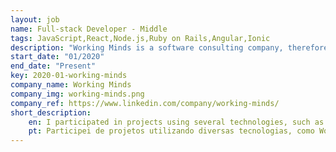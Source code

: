 ```yaml
---
layout: job
name: Full-stack Developer - Middle
tags: JavaScript,React,Node.js,Ruby on Rails,Angular,Ionic
description: "Working Minds is a software consulting company, therefore, it has in its repertoires several projects with many technologies, so it is necessary a multidisciplinary team focused on quality deliveries."
start_date: "01/2020"
end_date: "Present"
key: 2020-01-working-minds
company_name: Working Minds
company_img: working-minds.png
company_ref: https://www.linkedin.com/company/working-minds/
short_description:
    en: I participated in projects using several technologies, such as Wordpress, Ruby on Rails, React, Ionic, Angular and Spring. The projects were based on the consulting model for other companies using Git and Jira for their management.
    pt: Participei de projetos utilizando diversas tecnologias, como Wordpress, Ruby on Rails, React, Ionic, Angular e Spring. Os projetos foram foitos no modelo de consultoria para outras empresas utilizando Git e Jira para gerenciamentos dos mesmos.
---
```

